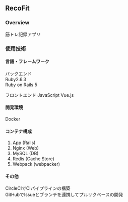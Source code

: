 ## RecoFit

### Overview  
筋トレ記録アプリ  
### 使用技術  
#### 言語・フレームワーク  
バックエンド  
Ruby2.6.3    
Ruby on Rails 5  
  
フロントエンド
JavaScript
Vue.js
#### 開発環境  
Docker

#### コンテナ構成
1. App (Rails)
2. Nginx (Web)
3. MySQL (DB)
4. Redis (Cache Store)
5. Webpack (webpacker)

#### その他  
CircleCIでCIパイプラインの構築  
GitHubでIssueとブランチを連携してプルリクベースの開発
